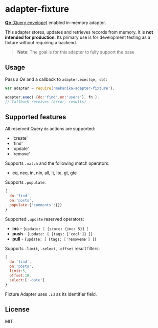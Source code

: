# adapter-fixture

[**Qe** (Query envelope)](https://github.com/mekanika/qe/) enabled in-memory adapter.

This adapter stores, updates and retrieves records from memory. It is **not intended for production**. Its primary use is for development testing as a fixture without requiring a backend.

> **Note**: The goal is for this adapter to fully support the base

## Usage

Pass a _Qe_ and a callback to `adapter.exec(qe, cb)`:

```js
var adapter = require('mekanika-adapter-fixture');

adapter.exec( {do:'find',on:'users'}, fn );
// Callback receives (error, results)
```

## Supported features

All reserved Query `do` actions are supported:

- 'create'
- 'find'
- 'update'
- 'remove'

Supports `.match` and the following match operators:

- eq, neq, in, nin, all, lt, lte, gt, gte

Supports `.populate`:

```js
{
  do:'find',
  on:'posts',
  populate:{'comments':{}}
}
```

Supported `.update` reserved operators:

- **inc** - `{update: [ {score: {inc: 5}} ]`
- **push** - `{update: [ {tags: ['cool']} ]}`
- **pull** - `{update: [ {tags: ['removeme'] ]}`


Supports `.limit`, `.select`, `.offset` result filters:

```js
{
  do:'find',
  on:'posts',
  limit:5,
  offset:10,
  select:['-date']
}
```

Fixture Adapter uses `.id` as its identifier field.


## License

MIT
